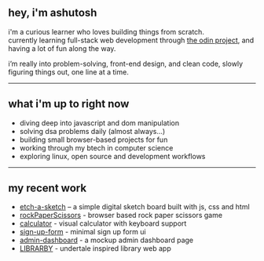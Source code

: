 ## hey, i'm ashutosh

i'm a curious learner who loves building things from scratch.  
currently learning full-stack web development through [the odin project](https://www.theodinproject.com/), and having a lot of fun along the way.  

i’m really into problem-solving, front-end design, and clean code, slowly figuring things out, one line at a time.

---

## what i'm up to right now

- diving deep into javascript and dom manipulation  
- solving dsa problems daily (almost always...)  
- building small browser-based projects for fun  
- working through my btech in computer science  
- exploring linux, open source and development workflows  

---

## my recent work

- [etch-a-sketch](https://github.com/asitos/etch-a-sketch) – a simple digital sketch board built with js, css and html  
- [rockPaperScissors](https://grihub.com/asitos/rockPaperScissors) - browser based rock paper scissors game
- [calculator](https://asitos.github.io/calculator/) - visual calculator with keyboard support
- [sign-up-form](https://asitos.github.io/sign-up-form/) - minimal sign up form ui
- [admin-dashboard](https://asitos.github.io/admin-dashboard/) - a mockup admin dashboard page
- [LIBRARBY](https://asitos.github.io/library/) - undertale inspired library web app



